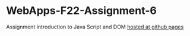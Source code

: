 # WebApps-F22-Assignment-6
Assignment introduction to Java Script and DOM
<a href=https://44-563-web-apps-f22.github.io/44563-webapps-assignment-6-praneethvallabhaneni> hosted at github pages </a>
